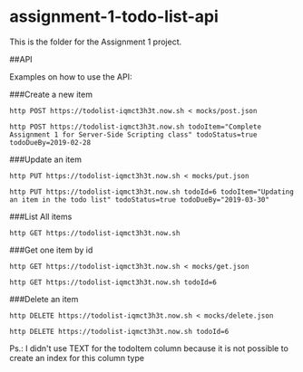 # assignment-1-todo-list-api
This is the folder for the Assignment 1 project.

##API

Examples on how to use the API:

###Create a new item
```console
http POST https://todolist-iqmct3h3t.now.sh < mocks/post.json
```
```console
http POST https://todolist-iqmct3h3t.now.sh todoItem="Complete Assignment 1 for Server-Side Scripting class" todoStatus=true todoDueBy=2019-02-28
```

###Update an item
```console
http PUT https://todolist-iqmct3h3t.now.sh < mocks/put.json
```
```console
http PUT https://todolist-iqmct3h3t.now.sh todoId=6 todoItem="Updating an item in the todo list" todoStatus=true todoDueBy="2019-03-30"
```

###List All items
```console
http GET https://todolist-iqmct3h3t.now.sh
```

###Get one item by id
```console
http GET https://todolist-iqmct3h3t.now.sh < mocks/get.json
```
```console
http GET https://todolist-iqmct3h3t.now.sh todoId=6
```

###Delete an item
```console
http DELETE https://todolist-iqmct3h3t.now.sh < mocks/delete.json
```
```console
http DELETE https://todolist-iqmct3h3t.now.sh todoId=6
```

Ps.: I didn't use TEXT for the todoItem column because it is not possible to create an index for this column type
